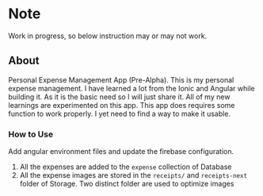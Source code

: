 # Note
Work in progress, so below instruction may or may not work.

## About
Personal Expense Management App (Pre-Alpha). This is my personal expense management. I have learned a lot from the Ionic and Angular while building it. As it is the basic need so I will just share it. All of my new learnings are experimented on this app. This app does requires some function to work properly. I yet need to find a way to make it usable.

### How to Use
Add angular environment files and update the firebase configuration. 
1. All the expenses are added to the `expense` collection of Database
2. All the expense images are stored in the `receipts/` and `receipts-next` folder of Storage. Two distinct folder are used to optimize images
